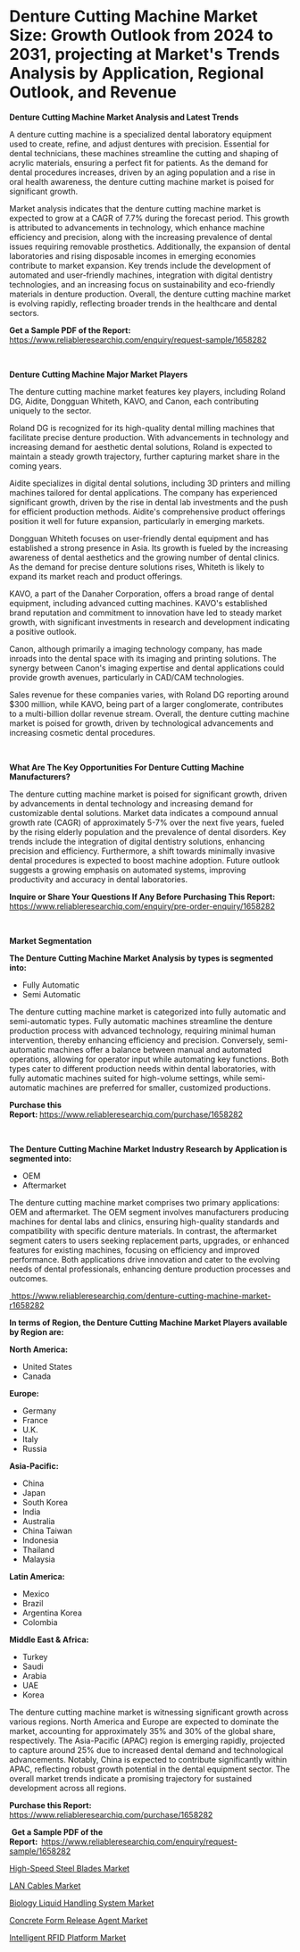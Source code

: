 <p><h1>Denture Cutting Machine Market Size: Growth Outlook from 2024 to 2031, projecting at Market's Trends Analysis by Application, Regional Outlook, and Revenue</h1></p><p><strong>Denture Cutting Machine Market Analysis and Latest Trends</strong></p>
<p><p>A denture cutting machine is a specialized dental laboratory equipment used to create, refine, and adjust dentures with precision. Essential for dental technicians, these machines streamline the cutting and shaping of acrylic materials, ensuring a perfect fit for patients. As the demand for dental procedures increases, driven by an aging population and a rise in oral health awareness, the denture cutting machine market is poised for significant growth.</p><p>Market analysis indicates that the denture cutting machine market is expected to grow at a CAGR of 7.7% during the forecast period. This growth is attributed to advancements in technology, which enhance machine efficiency and precision, along with the increasing prevalence of dental issues requiring removable prosthetics. Additionally, the expansion of dental laboratories and rising disposable incomes in emerging economies contribute to market expansion. Key trends include the development of automated and user-friendly machines, integration with digital dentistry technologies, and an increasing focus on sustainability and eco-friendly materials in denture production. Overall, the denture cutting machine market is evolving rapidly, reflecting broader trends in the healthcare and dental sectors.</p></p>
<p><strong>Get a Sample PDF of the Report:&nbsp;</strong> <a href="https://www.reliableresearchiq.com/enquiry/request-sample/1658282?utm_campaign=1106&utm_medium=2&utm_source=Github&utm_content=ia&utm_term=28092024&utm_id=denture-cutting-machine">https://www.reliableresearchiq.com/enquiry/request-sample/1658282</a></p>
<p>&nbsp;</p>
<p><strong>Denture Cutting Machine Major Market Players</strong></p>
<p><p>The denture cutting machine market features key players, including Roland DG, Aidite, Dongguan Whiteth, KAVO, and Canon, each contributing uniquely to the sector. </p><p>Roland DG is recognized for its high-quality dental milling machines that facilitate precise denture production. With advancements in technology and increasing demand for aesthetic dental solutions, Roland is expected to maintain a steady growth trajectory, further capturing market share in the coming years.</p><p>Aidite specializes in digital dental solutions, including 3D printers and milling machines tailored for dental applications. The company has experienced significant growth, driven by the rise in dental lab investments and the push for efficient production methods. Aidite's comprehensive product offerings position it well for future expansion, particularly in emerging markets.</p><p>Dongguan Whiteth focuses on user-friendly dental equipment and has established a strong presence in Asia. Its growth is fueled by the increasing awareness of dental aesthetics and the growing number of dental clinics. As the demand for precise denture solutions rises, Whiteth is likely to expand its market reach and product offerings.</p><p>KAVO, a part of the Danaher Corporation, offers a broad range of dental equipment, including advanced cutting machines. KAVO's established brand reputation and commitment to innovation have led to steady market growth, with significant investments in research and development indicating a positive outlook.</p><p>Canon, although primarily a imaging technology company, has made inroads into the dental space with its imaging and printing solutions. The synergy between Canon's imaging expertise and dental applications could provide growth avenues, particularly in CAD/CAM technologies.</p><p>Sales revenue for these companies varies, with Roland DG reporting around $300 million, while KAVO, being part of a larger conglomerate, contributes to a multi-billion dollar revenue stream. Overall, the denture cutting machine market is poised for growth, driven by technological advancements and increasing cosmetic dental procedures.</p></p>
<p>&nbsp;</p>
<p><strong>What Are The Key Opportunities For Denture Cutting Machine Manufacturers?</strong></p>
<p><p>The denture cutting machine market is poised for significant growth, driven by advancements in dental technology and increasing demand for customizable dental solutions. Market data indicates a compound annual growth rate (CAGR) of approximately 5-7% over the next five years, fueled by the rising elderly population and the prevalence of dental disorders. Key trends include the integration of digital dentistry solutions, enhancing precision and efficiency. Furthermore, a shift towards minimally invasive dental procedures is expected to boost machine adoption. Future outlook suggests a growing emphasis on automated systems, improving productivity and accuracy in dental laboratories.</p></p>
<p><strong>Inquire or Share Your Questions If Any Before Purchasing This Report:</strong> <a href="https://www.reliableresearchiq.com/enquiry/pre-order-enquiry/1658282?utm_campaign=1106&utm_medium=2&utm_source=Github&utm_content=ia&utm_term=28092024&utm_id=denture-cutting-machine">https://www.reliableresearchiq.com/enquiry/pre-order-enquiry/1658282</a></p>
<p>&nbsp;</p>
<p><strong>Market Segmentation</strong></p>
<p><strong>The Denture Cutting Machine Market Analysis by types is segmented into:</strong></p>
<p><ul><li>Fully Automatic</li><li>Semi Automatic</li></ul></p>
<p><p>The denture cutting machine market is categorized into fully automatic and semi-automatic types. Fully automatic machines streamline the denture production process with advanced technology, requiring minimal human intervention, thereby enhancing efficiency and precision. Conversely, semi-automatic machines offer a balance between manual and automated operations, allowing for operator input while automating key functions. Both types cater to different production needs within dental laboratories, with fully automatic machines suited for high-volume settings, while semi-automatic machines are preferred for smaller, customized productions.</p></p>
<p><strong>Purchase this Report:&nbsp;</strong><a href="https://www.reliableresearchiq.com/purchase/1658282?utm_campaign=1106&utm_medium=2&utm_source=Github&utm_content=ia&utm_term=28092024&utm_id=denture-cutting-machine">https://www.reliableresearchiq.com/purchase/1658282</a></p>
<p>&nbsp;</p>
<p><strong>The Denture Cutting Machine Market Industry Research by Application is segmented into:</strong></p>
<p><ul><li>OEM</li><li>Aftermarket</li></ul></p>
<p><p>The denture cutting machine market comprises two primary applications: OEM and aftermarket. The OEM segment involves manufacturers producing machines for dental labs and clinics, ensuring high-quality standards and compatibility with specific denture materials. In contrast, the aftermarket segment caters to users seeking replacement parts, upgrades, or enhanced features for existing machines, focusing on efficiency and improved performance. Both applications drive innovation and cater to the evolving needs of dental professionals, enhancing denture production processes and outcomes.</p></p>
<p><a href="https://www.reliableresearchiq.com/denture-cutting-machine-market-r1658282?utm_campaign=1106&utm_medium=2&utm_source=Github&utm_content=ia&utm_term=28092024&utm_id=denture-cutting-machine">&nbsp;https://www.reliableresearchiq.com/denture-cutting-machine-market-r1658282</a></p>
<p><strong>In terms of Region, the Denture Cutting Machine Market Players available by Region are:</strong></p>
<p>
    <p> <strong> North America: </strong>
        <ul>
            <li>United States</li>
            <li>Canada</li>
        </ul>
        </p> 
    <p> <strong> Europe: </strong>
        <ul>
            <li>Germany</li>
            <li>France</li>
            <li>U.K.</li>
            <li>Italy</li>
            <li>Russia</li>
        </ul>
        </p> 
    <p> <strong> Asia-Pacific: </strong>
        <ul>
            <li>China</li>
            <li>Japan</li>
            <li>South Korea</li>
            <li>India</li>
            <li>Australia</li>
            <li>China Taiwan</li>
            <li>Indonesia</li>
            <li>Thailand</li>
            <li>Malaysia</li>
        </ul>
        </p> 
    <p> <strong> Latin America: </strong>
        <ul>
            <li>Mexico</li>
            <li>Brazil</li>
            <li>Argentina Korea</li>
            <li>Colombia</li>
        </ul>
        </p> 
    <p> <strong> Middle East & Africa: </strong>
        <ul>
            <li>Turkey</li>
            <li>Saudi</li>
            <li>Arabia</li>
            <li>UAE</li>
            <li>Korea</li>
        </ul>
    </p>
    </p>
<p><p>The denture cutting machine market is witnessing significant growth across various regions. North America and Europe are expected to dominate the market, accounting for approximately 35% and 30% of the global share, respectively. The Asia-Pacific (APAC) region is emerging rapidly, projected to capture around 25% due to increased dental demand and technological advancements. Notably, China is expected to contribute significantly within APAC, reflecting robust growth potential in the dental equipment sector. The overall market trends indicate a promising trajectory for sustained development across all regions.</p></p>
<p><strong>Purchase this Report: </strong><a href="https://www.reliableresearchiq.com/purchase/1658282?utm_campaign=1106&utm_medium=2&utm_source=Github&utm_content=ia&utm_term=28092024&utm_id=denture-cutting-machine">https://www.reliableresearchiq.com/purchase/1658282</a></p>
<p>&nbsp;<strong>Get a Sample PDF of the Report:&nbsp;&nbsp;</strong><a href="https://www.reliableresearchiq.com/enquiry/request-sample/1658282?utm_campaign=1106&utm_medium=2&utm_source=Github&utm_content=ia&utm_term=28092024&utm_id=denture-cutting-machine">https://www.reliableresearchiq.com/enquiry/request-sample/1658282</a></p>
<p><strong></strong></p>
<p><p><a href="https://github.com/alesiasc0na/Market-Research-Report-List-1/blob/main/high-speed-steel-blades-market.md?utm_campaign=1106&utm_medium=2&utm_source=Github&utm_content=ia&utm_term=28092024&utm_id=denture-cutting-machine">High-Speed Steel Blades Market</a></p><p><a href="https://www.linkedin.com/pulse/global-market-pulse-trends-growth-analysis-lan-cables-forecasted-hbo4e?utm_campaign=1106&utm_medium=2&utm_source=Github&utm_content=ia&utm_term=28092024&utm_id=denture-cutting-machine">LAN Cables Market</a></p><p><a href="https://github.com/WayneHopkins413/Market-Research-Report-List-1/blob/main/biology-liquid-handling-system-market.md?utm_campaign=1106&utm_medium=2&utm_source=Github&utm_content=ia&utm_term=28092024&utm_id=denture-cutting-machine">Biology Liquid Handling System Market</a></p><p><a href="https://www.linkedin.com/pulse/what-growth-drivers-concrete-form-release-agent-market-5pm5e?utm_campaign=1106&utm_medium=2&utm_source=Github&utm_content=ia&utm_term=28092024&utm_id=denture-cutting-machine">Concrete Form Release Agent Market</a></p><p><a href="https://issuu.com/reportprime-2/docs/intelligent-rfid-platform-market-si_f8f0bd8f9be438?utm_campaign=1106&utm_medium=2&utm_source=Github&utm_content=ia&utm_term=28092024&utm_id=denture-cutting-machine">Intelligent RFID Platform Market</a></p></p>